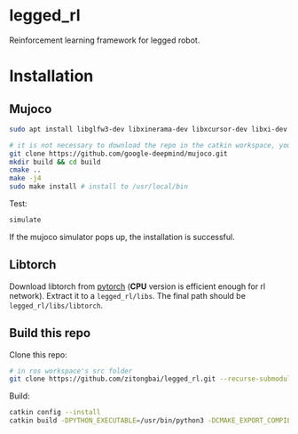 # legged_rl
Reinforcement learning framework for legged robot. 


# Installation

## Mujoco

```bash
sudo apt install libglfw3-dev libxinerama-dev libxcursor-dev libxi-dev
```
```bash
# it is not necessary to download the repo in the catkin workspace, you can download, build and install it anywhere you like.
git clone https://github.com/google-deepmind/mujoco.git
mkdir build && cd build
cmake ..
make -j4
sudo make install # install to /usr/local/bin
```
Test:
```bash
simulate
```
If the mujoco simulator pops up, the installation is successful.

## Libtorch

Download libtorch from [pytorch](https://pytorch.org/) (**CPU** version is efficient enough for rl network). Extract it to a `legged_rl/libs`. The final path should be `legged_rl/libs/libtorch`.

<!-- Possible issues:

- Libtorch cannot find CUDA: 
  - Make sure you have CUDA installed. If not, you may refer to: https://docs.nvidia.com/cuda/cuda-installation-guide-linux/index.html#ubuntu
  - Make sure you have set the environment variable `CUDA_HOME` to the path of your CUDA installation. You can add the following line to your `.bashrc` file:
    ```bash
    export CUDA_HOME=/usr/local/cuda
    export CUDACXX=/usr/local/cuda/bin/nvcc
    ``` -->
  

## Build this repo

Clone this repo:
```bash
# in ros workspace's src folder
git clone https://github.com/zitongbai/legged_rl.git --recurse-submodules
```

Build:
```bash
catkin config --install
catkin build -DPYTHON_EXECUTABLE=/usr/bin/python3 -DCMAKE_EXPORT_COMPILE_COMMANDS=1
```